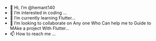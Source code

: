 - 👋 Hi, I’m @hemant140
- 👀 I’m interested in coding  ...
- 🌱 I’m currently learning Flutter...
- 💞️ I’m looking to collaborate on Any one Who Can help me to Guide to MAke a project With Flutter...
- 📫 How to reach me ...

<!---
hemant140/hemant140 is a ✨ special ✨ repository because its `README.md` (this file) appears on your GitHub profile.
You can click the Preview link to take a look at your changes.
--->
